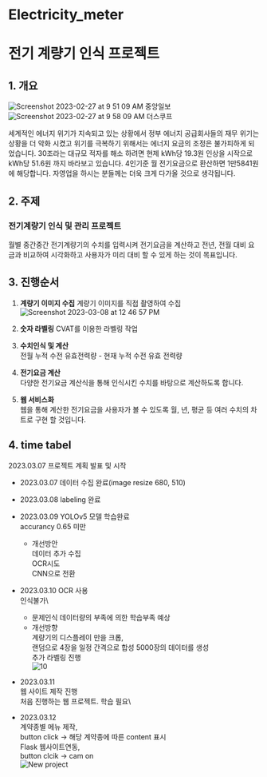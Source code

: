 # Electricity_meter
# 전기 계량기 인식 프로젝트

## 1. 개요
![Screenshot 2023-02-27 at 9 51 09 AM](https://user-images.githubusercontent.com/107936957/223613984-9705a61e-3c30-44b7-bfb9-b4efbccaa7bb.png)
중앙일보
![Screenshot 2023-02-27 at 9 58 09 AM](https://user-images.githubusercontent.com/107936957/223613995-a0558bab-d5b7-45c1-a54e-c8b4610b53df.png)
더스쿠프

세계적인 에너지 위기가 지속되고 있는 상황에서 정부 에너지 공급회사들의 재무 위기는 상황을 더 악화 시켰고 위기를 극복하기 위해서는 에너지 요금의 조정은 불가피하게 되었습니다.
30조라는 대규모 적자를 해소 하려면 현제 kWh당 19.3원 인상을 시작으로 kWh당 51.6원 까지 바라보고 있습니다. 4인기준 월 전기요금으로 환산하면 1만5841원에 해당합니다.
자영업을 하시는 분들께는 더욱 크게 다가올 것으로 생각됩니다.

## 2. 주제
### 전기계량기 인식 및 관리 프로젝트
월별 중간중간 전기계량기의 수치를 입력시켜 전기요금을 계산하고 전년, 전월 대비 요금과 비교하여 
시각화하고 사용자가 미리 대비 할 수 있게 하는 것이 목표입니다.

## 3. 진행순서
1. **계량기 이미지 수집**
    계량기 이미지를 직접 촬영하여 수집
    ![Screenshot 2023-03-08 at 12 46 57 PM](https://user-images.githubusercontent.com/107936957/223614623-a335806c-654d-4230-b18c-dfddfc4f7cf9.png)

2. **숫자 라벨링**
    CVAT를 이용한 라벨링 작업
    
3. **수치인식 및 계산**  
    전월 누적 수전 유효전력량 - 현재 누적 수전 유효 전력량
    
4. **전기요금 계산**    
    다양한 전기요금 계산식을 통해 인식시킨 수치를 바탕으로 계산하도록 합니다.
    
5. **웹 서비스화**\
    웹을 통해 계산한 전기요금을 사용자가 볼 수 있도록 월, 년, 평균 등 여러 수치의 차트로 구현 할 것입니다.
    
    
## 4. time tabel   
2023.03.07 프로젝트 계획 발표 및 시작

- 2023.03.07 데이터 수집 완료(image resize 680, 510)
- 2023.03.08 labeling 완료

- 2023.03.09 YOLOv5 모델 학습완료\
    accurancy 0.65 미만
    - 개선방안\
        데이터 추가 수집\
        OCR시도\
        CNN으로 전환
        
- 2023.03.10 OCR 사용\
    인식불가\
    - 문제인식
        데이터량의 부족에 의한 학습부족 예상
    - 개선방향\
        계량기의 디스플레이 만을 크롭,\
        랜덤으로 4장을 일정 간격으로 합성 5000장의 데이터를 생성\
        추가 라벨링 진행\
        ![10](https://user-images.githubusercontent.com/107936957/224549810-df8dedce-8add-4256-8a18-7c1cb9563f59.png)

- 2023.03.11\
    웹 사이트 제작 진행\
    처음 진행하는 웹 프로젝트. 학습 필요\
 
- 2023.03.12\
    계약종별 메뉴 제작,\
    button click -> 해당 계약종에 따른 content 표시\
    Flask 웹사이트연동,\
    button clcik -> cam on\
    ![New project](https://user-images.githubusercontent.com/107936957/224550603-d049271b-94cb-446a-ac05-67d4f4d6b3be.gif)
